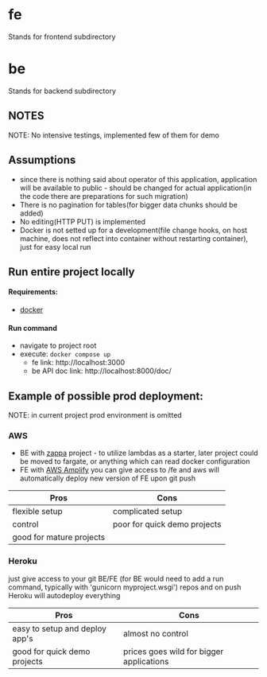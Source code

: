 # fe

Stands for frontend subdirectory

# be

Stands for backend subdirectory

## NOTES

NOTE: No intensive testings, implemented few of them for demo

## Assumptions

* since there is nothing said about operator of this application, application will be available to public -
  should be changed for actual application(in the code there are preparations for such migration)
* There is no pagination for tables(for bigger data chunks should be added)
* No editing(HTTP PUT) is implemented
* Docker is not setted up for a development(file change hooks, on host machine, does not reflect into container without
  restarting container), just for easy local run

## Run entire project locally

#### Requirements:

* [docker](https://www.docker.com/)

#### Run command

* navigate to project root
* execute: `docker compose up`
    * fe link: http://localhost:3000
    * be API doc link: http://localhost:8000/doc/

## Example of possible prod deployment:
NOTE: in current project prod environment is omitted

### AWS 
* BE with [zappa](https://github.com/zappa/Zappa) project - to utilize lambdas as a starter, later project could be moved to fargate, or anything which can read docker configuration 
* FE with [AWS Amplify](https://docs.aws.amazon.com/amplify/index.html) you can give access to <repo root>/fe and aws will automatically deploy new version of FE upon git push

| Pros                     | Cons                         |
|--------------------------|------------------------------|  
| flexible setup           | complicated setup            |
| control                  | poor for quick demo projects |
| good for mature projects |                              |

### Heroku
just give access to your git BE/FE (for BE would need to add a run command, typically with 'gunicorn myproject.wsgi') repos and on push Heroku will autodeploy everything

| Pros                           | Cons                                     |
|--------------------------------|------------------------------------------|  
| easy to setup and deploy app's | almost no control                        |
| good for quick demo projects   | prices goes wild for bigger applications |
